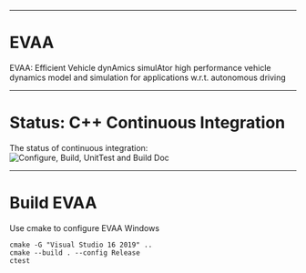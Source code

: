 ***
# EVAA  
EVAA: Efficient Vehicle dynAmics simulAtor
high performance vehicle dynamics model and simulation for applications 
w.r.t. autonomous driving
***
# Status: C++ Continuous Integration   
The status of continuous integration:
![Configure, Build, UnitTest and Build Doc](https://github.com/DrStS/EVAA/workflows/Configure,%20Build%20and%20UnitTest%20and%20Build%20Doc/badge.svg)  
***
# Build EVAA  
Use cmake to configure EVAA
Windows 
```console
cmake -G "Visual Studio 16 2019" ..
cmake --build . --config Release
ctest
```
